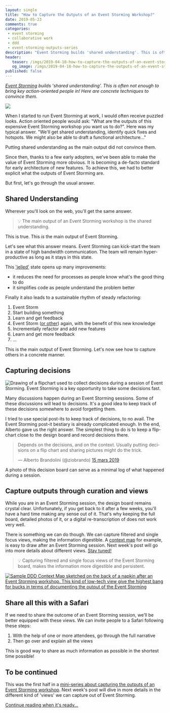 ```yaml
---
layout: single
title: "How to Capture the Outputs of an Event Storming Workshop?"
date: 2019-05-23
comments: true
categories:
 - event storming
 - collaborative work
 - ddd
 - event-storming-outputs-series
description: "Event Storming builds 'shared understanding'. This is often not enough to bring key action-oriented people in! Here are concrete techniques to convince them: build a decision board, document with fast single focus views and invite people for a Safari."
header:
   teaser: /imgs/2019-04-18-how-to-capture-the-outputs-of-an-event-storming-workshop/share-understanding-so-what-teaser.jpeg
   og_image: /imgs/2019-04-18-how-to-capture-the-outputs-of-an-event-storming-workshop/share-understanding-so-what-og.jpeg
published: false
---
```

_[Event Storming](https://www.eventstorming.com/) builds 'shared understanding'. This is often not enough to bring key action-oriented people in! Here are concrete techniques to convince them._

![]({{site.url}}/imgs/2019-04-18-how-to-capture-the-outputs-of-an-event-storming-workshop/share-understanding-so-what.jpeg)

When I started to run Event Storming at work, I would often receive puzzled looks. Action oriented people would ask: "What are the outputs of this expensive Event Storming workshop you want us to do?". Here was my typical answer. "We'll get shared understanding, identify quick fixes and hotspots. We might also be able to draft a functional architecture..."

Putting shared understanding as the main output did not convince them.

Since then, thanks to a few early adopters, we've been able to make the value of Event Storming more obvious. It is becoming a de-facto standard for early architecture of new features. To achieve this, we had to better explicit what the outputs of Event Storming are.

But first, let's go through the usual answer.

## Shared Understanding

Wherever you'll look on the web, you'll get the same answer.

> 💡 The main output of an Event Storming workshop is the shared understanding.

This is true. This *is* the main output of Event Storming.

Let's see what this answer means. Event Storming can kick-start the team in a state of high bandwidth communication. The team will remain hyper-productive as long as it stays in this state.

This ['jelled'](http://www.hans-eric.com/2007/08/13/is-your-team-jelled/) state opens up many improvements:

*   it reduces the need for processes as people know what's the good thing to do
*   it simplifies code as people understand the problem better

Finally it also leads to a sustainable rhythm of steady refactoring:

1.  Event Storm
2.  Start building something
3.  Learn and get feedback
4.  Event Storm ([or other](/how-to-max-out-ddd-big-picture-event-storming-with-other-workshops/)) again, with the benefit of this new knowledge
5.  Incrementally refactor and add new features
6.  Learn and get more feedback
7.  ...

This is the main output of Event Storming. Let's now see how to capture others in a concrete manner.

## Capturing decisions

![Drawing of a flipchart used to collect decisions during a session of Event Storming. Event Storming is a key opportunity to take some decisions fast.]({{site.url}}/imgs/2019-04-18-how-to-capture-the-outputs-of-an-event-storming-workshop/decision-flipchart.jpeg)

Many discussions happen during an Event Storming sessions. Some of these discussions will lead to decisions. It's a good idea to keep track of these decisions somewhere to avoid forgetting them.

I tried to use special post-its to keep track of decisions, to no avail. The Event Storming post-it bestiary is already complicated enough. In the end, Alberto gave us the right answer. The simplest thing to do is to keep a flip-chart close to the design board and record decisions there.

<blockquote class="twitter-tweet" data-lang="fr"><p lang="en" dir="ltr">Depends on the decisions, and on the context. Usually putting decisions on a flip chart and sharing pictures might do the trick.</p>&mdash; Alberto Brandolini (@ziobrando) <a href="https://twitter.com/ziobrando/status/1106599987625058304?ref_src=twsrc%5Etfw">15 mars 2019</a></blockquote>
<script async src="https://platform.twitter.com/widgets.js" charset="utf-8"></script>

A photo of this decision board can serve as a minimal log of what happened during a session.

## Capture outputs through curation and views

While you are in an Event Storming session, the design board remains crystal clear. Unfortunately, if you get back to it after a few weeks, you'll have a hard time making any sense out of it. That's why keeping the full board, detailed photos of it, or a digital re-transcription of does not work very well.

There is something we can do though. We can capture filtered and single focus views, making the information digestible. A [context map](https://www.infoq.com/articles/ddd-contextmapping) for example, is easy to draw after an Event Storming session. Next week's post will go into more details about different views. [Stay tuned!](http://eepurl.com/dxKE95)

> 💡 Capturing filtered and single focus views of the Event Storming board, makes the information more digestible and persistent.

[![Sample DDD Context Map sketched on the back of a napkin after an Event Storming workshop. This kind of low-tech view give the highest bang for bucks in terms of documenting the output of the Event Storming]({{site.url}}/imgs/2019-04-18-how-to-capture-the-outputs-of-an-event-storming-workshop/napkin-ddd-context-map-small.jpg)]({{site.url}}/imgs/2019-04-18-how-to-capture-the-outputs-of-an-event-storming-workshop/napkin-ddd-context-map.jpg)

## Share all this with a Safari

If we need to share the outcome of an Event Storming session, we'll be better equipped with these views. We can invite people to a Safari following these steps:

1.  With the help of one or more attendees, go through the full narrative
2.  Then go over and explain all the views

This is good way to share as much information as possible in the shortest time possible!

## To be continued

This was the first half in a [mini-series about capturing the outputs of an Event Storming workshop](/categories/#event-storming-outputs-series). Next week's post will dive in more details in the different kind of 'views' we can capture out of Event Storming.

[Continue reading when it's ready...](http://eepurl.com/dxKE95)
